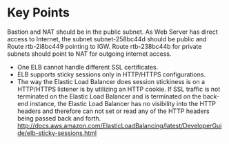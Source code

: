 # Key Points

Bastion and NAT should be in the public subnet. As Web Server has direct access to Internet, the subnet subnet-258bc44d should be public and Route rtb-2i8bc449 pointing to IGW. Route rtb-238bc44b for private subnets should point to NAT for outgoing internet access.

- One ELB cannot handle different SSL certificates.
- ELB supports sticky sessions only in HTTP/HTTPS configurations.
- The way the Elastic Load Balancer does session stickiness is on a HTTP/HTTPS listener is by utilizing an HTTP cookie. If SSL traffic is not terminated on the Elastic Load Balancer and is terminated on the back-end instance, the Elastic Load Balancer has no visibility into the HTTP headers and therefore can not set or read any of the HTTP headers being passed back and forth. http://docs.aws.amazon.com/ElasticLoadBalancing/latest/DeveloperGuide/elb-sticky-sessions.html

 

